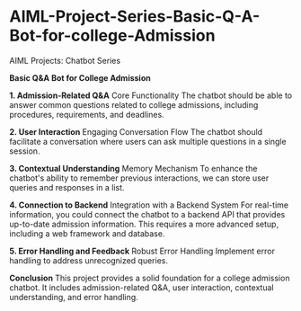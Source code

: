 # AIML-Project-Series-Basic-Q-A-Bot-for-college-Admission
AIML Projects: Chatbot Series

**Basic Q&A Bot for College Admission**

**1. Admission-Related Q&A**
Core Functionality
The chatbot should be able to answer common questions related to college admissions, including procedures, requirements, and deadlines.

**2. User Interaction**
Engaging Conversation Flow
The chatbot should facilitate a conversation where users can ask multiple questions in a single session.

**3. Contextual Understanding**
Memory Mechanism
To enhance the chatbot's ability to remember previous interactions, we can store user queries and responses in a list.

**4. Connection to Backend**
Integration with a Backend System
For real-time information, you could connect the chatbot to a backend API that provides up-to-date admission information. This requires a more advanced setup, including a web framework and database.

**5. Error Handling and Feedback**
Robust Error Handling
Implement error handling to address unrecognized queries.

**Conclusion**
This project provides a solid foundation for a college admission chatbot. It includes admission-related Q&A, user interaction, contextual understanding, and error handling. 
